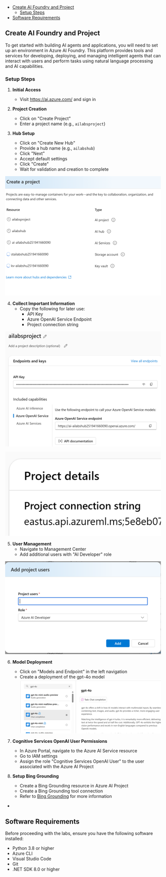 



- [Create AI Foundry and Project](#create-ai-foundry-and-project)
  - [Setup Steps](#setup-steps)
- [Software Requirements](#software-requirements)

## Create AI Foundry and Project

To get started with building AI agents and applications, you will need to set up an environment in Azure AI Foundry. This platform provides tools and services for developing, deploying, and managing intelligent agents that can interact with users and perform tasks using natural language processing and AI capabilities.

### Setup Steps

1. **Initial Access**
    - Visit https://ai.azure.com/ and sign in

2. **Project Creation**
    - Click on "Create Project"
    - Enter a project name (e.g., `ailabsproject`)

3. **Hub Setup**
    - Click on "Create New Hub"
    - Provide a hub name (e.g., `ailabshub`)
    - Click "Next"
    - Accept default settings
    - Click "Create"
    - Wait for validation and creation to complete

 ![Project Creation Screen]({BBD83503-D8AB-40C6-B799-3DC843309423}.png)

4. **Collect Important Information**
    - Copy the following for later use:
      - API Key
      - Azure OpenAI Service Endpoint
      - Project connection string

![API Information]({97AA7E95-E702-4F6B-9D6A-D2AAC1EE2B2A}.png)

![Connection Details]({1593A11D-28CF-473C-B2BB-B924B5B0C31E}.png)

5. **User Management**
    - Navigate to Management Center
    - Add additional users with "AI Developer" role

![User Management]({C286E8B0-5A64-4D67-B9BA-17F53F5374AC}.png)

6. **Model Deployment**
    - Click on "Models and Endpoint" in the left navigation
    - Create a deployment of the gpt-4o model
    ![Model Deployment]({A05D72D3-1D2E-41AE-BF43-CBB97E5AFFF7}.png )

7. **Cognitive Services OpenAI User Permissions**
    - In Azure Portal, navigate to the Azure AI Service resource
    - Go to IAM settings
    - Assign the role "Cognitive Services OpenAI User" to the user associated with the Azure AI Project
  
8. **Setup Bing Grounding**
    - Create a Bing Grounding resource in Azure AI Project
    - Create a Bing Grounding tool connection
    - Refer to [Bing Grounding](../bing_grounding.md) for more information
- 
## Software Requirements

Before proceeding with the labs, ensure you have the following software installed:
- Python 3.8 or higher
- Azure CLI
- Visual Studio Code
- Git
- .NET SDK 8.0 or higher
